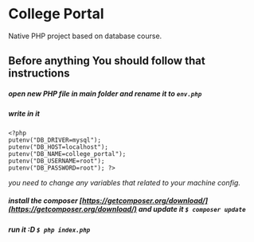 # College Portal
Native PHP project based on database course.
## Before anything You should follow that instructions 
##### open new PHP file in main folder and rename it to `env.php`
##### write in it  
 ```
<?php
putenv("DB_DRIVER=mysql");
putenv("DB_HOST=localhost");
putenv("DB_NAME=college_portal");
putenv("DB_USERNAME=root");
putenv("DB_PASSWORD=root"); ?>
```

*you need to change any variables that related to your machine config.*
##### install the composer [https://getcomposer.org/download/](https://getcomposer.org/download/) and update it `$ composer update`
##### run it :D `$ php index.php`
